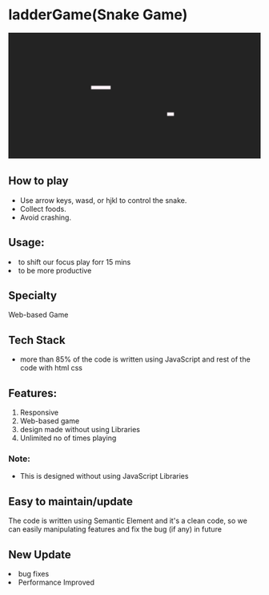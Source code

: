 # ladderGame(Snake Game)
<img src="https://github.com/sgrprmnk/ladderGame/blob/main/Screenshot%20(284).png">
<h2>How to play</h2>
<ul>
    <li>Use arrow keys, wasd, or hjkl to control the snake.</li>
    <li>Collect foods. </li>
    <li>Avoid crashing.</li>
</ul>

<h2>Usage:</h2>
        <p>
            <li>to shift our focus play forr 15 mins
            <li> to be more productive
        </p>
        <h2> Specialty</h2>
        <p>Web-based Game</p>
        <h2>Tech Stack</h2>
        <ul>
            <li>more than 85% of the code is written using JavaScript and rest of the code with html css
        </ul>
        <h2>Features:</h2>
        <ol>
            <li> Responsive
            <li> Web-based game
            <li> design made without using Libraries
            <li> Unlimited no of times playing
        </ol>
        <h3>Note:</h3>
    <ul>
    <li>This is designed without using JavaScript Libraries</li>
</ul>
        <h2>Easy to maintain/update</h2>
        <p>The code is written using Semantic Element and it's a clean code, so we can easily manipulating features and
            fix the bug (if any) in future</p>
        <h2>New Update</h2>
    <li>bug fixes</li>
    <li>Performance Improved</li>
